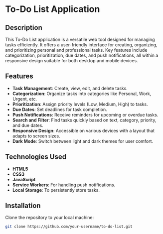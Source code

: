 # To-Do List Application

## Description
This To-Do List application is a versatile web tool designed for managing tasks efficiently. It offers a user-friendly interface for creating, organizing, and prioritizing personal and professional tasks. Key features include categorization, prioritization, due dates, and push notifications, all within a responsive design suitable for both desktop and mobile devices.

## Features
- **Task Management**: Create, view, edit, and delete tasks.
- **Categorization**: Organize tasks into categories like Personal, Work, Urgent, etc.
- **Prioritization**: Assign priority levels (Low, Medium, High) to tasks.
- **Due Dates**: Set deadlines for task completion.
- **Push Notifications**: Receive reminders for upcoming or overdue tasks.
- **Search and Filter**: Find tasks quickly based on text, category, priority, and due dates.
- **Responsive Design**: Accessible on various devices with a layout that adapts to screen sizes.
- **Dark Mode**: Switch between light and dark themes for user comfort.

## Technologies Used
- **HTML5**
- **CSS3**
- **JavaScript**
- **Service Workers**: For handling push notifications.
- **Local Storage**: To persistently store tasks.

## Installation
Clone the repository to your local machine:
```bash
git clone https://github.com/your-username/to-do-list.git
